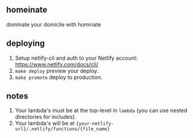 homeinate
------

dominate your domicile with hominate

## deploying

1. Setup netlify-cli and auth to your Netlify account: https://www.netlify.com/docs/cli/
2. `make deploy` preview your deploy.
3. `make promote` deploy to production.

## notes

1. Your lambda's must be at the top-level in `lambda` (you can use nested directories for includes).
2. Your lambda's will be at `{your-netlify-url}/.netlify/functions/{file_name}`